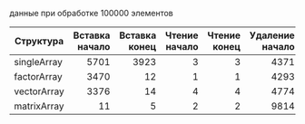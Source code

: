 данные при обработке 100000 элементов

Структура|Вставка начало|Вставка конец|Чтение начало|Чтение конец|Удаление начало|Удаление конец 
---|---:|---:|---:|---:|---:|---:
singleArray|5701|3923|3|3|4371|3801
factorArray|3470|12|1|1|4293|4027
vectorArray|3376|14|4|4|4774|4072
matrixArray|11|5|2|2|9814|5

